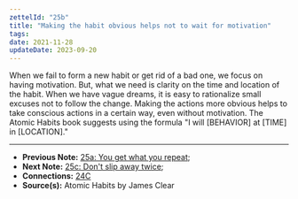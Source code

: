 ```yaml
---
zettelId: "25b"
title: "Making the habit obvious helps not to wait for motivation"
tags:
date: 2021-11-28
updateDate: 2023-09-20
---
```


When we fail to form a new habit or get rid of a bad one, we focus on having motivation. But, what we need is clarity on the time and location of the habit. When we have vague dreams, it is easy to rationalize small excuses not to follow the change. Making the actions more obvious helps to take conscious actions in a certain way, even without motivation. The Atomic Habits book suggests using the formula "I will [BEHAVIOR] at [TIME] in [LOCATION]."

---

- **Previous Note:** [25a: You get what you repeat](/notes/25a/);
- **Next Note:** [25c: Don't slip away twice](/notes/25c/);
- **Connections:** [24C](/notes/24c/)
- **Source(s):** Atomic Habits by James Clear
